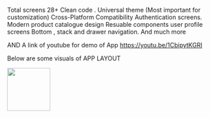 Total screens 28+ Clean code . Universal theme (Most important for customization) Cross-Platform Compatibility Authentication screens. Modern product catalogue design Resuable components user profile screens Bottom , stack and drawer navigation. And much more

AND A link of youtube for demo of App https://youtu.be/1CbipytKGRI

Below are some visuals of APP LAYOUT


<img src="https://ibb.co/41JMF3P" alt=""  width="100px" height="100px" >
